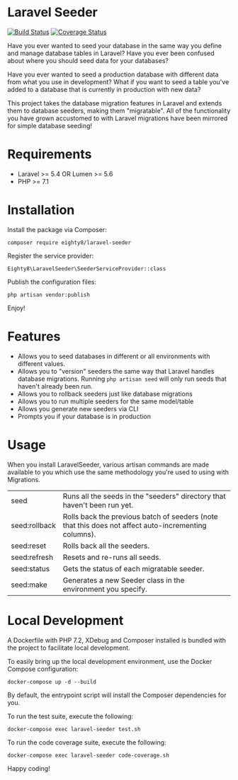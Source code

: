 # Laravel Seeder

[![Build Status](https://travis-ci.org/eighty8/laravel-seeder.svg?branch=master)](https://travis-ci.org/eighty8/laravel-seeder)
[![Coverage Status](https://coveralls.io/repos/github/eighty8/laravel-seeder/badge.svg?branch=develop)](https://coveralls.io/github/eighty8/laravel-seeder?branch=master)

Have you ever wanted to seed your database in the same way you define and manage database tables in Laravel? Have you ever been confused about where you should seed data for your databases?

Have you ever wanted to seed a production database with different data from what you use in development? What if you want to 
seed a table you've added to a database that is currently in production with new data?

This project takes the database migration features in Laravel and extends them to database seeders, making them "migratable". 
All of the functionality you have grown accustomed to with Laravel migrations have been mirrored for simple database seeding!

Requirements
============

- Laravel >= 5.4 OR Lumen >= 5.6
- PHP >= 7.1

Installation
============

Install the package via Composer:

```
composer require eighty8/laravel-seeder
```

Register the service provider:

```
Eighty8\LaravelSeeder\SeederServiceProvider::class
```

Publish the configuration files:

```
php artisan vendor:publish
``` 

Enjoy!

Features
============

- Allows you to seed databases in different or all environments with different values.
- Allows you to "version" seeders the same way that Laravel handles database migrations. Running ```php artisan seed``` will only run seeds that haven't already been run.
- Allows you to rollback seeders just like database migrations 
- Allows you to run multiple seeders for the same model/table
- Allows you generate new seeders via CLI
- Prompts you if your database is in production

Usage
============
When you install LaravelSeeder, various artisan commands are made available to you which use the same methodology you're used to using with Migrations.

<table>
    <tr><td>seed</td><td>Runs all the seeds in the "seeders" directory that haven't been run yet.</td></tr>
    <tr><td>seed:rollback</td><td>Rolls back the previous batch of seeders (note that this does not affect auto-incrementing columns).</td></tr>
    <tr><td>seed:reset</td><td>Rolls back all the seeders.</td></tr>
    <tr><td>seed:refresh</td><td>Resets and re-runs all seeds.</td></tr>
    <tr><td>seed:status</td><td>Gets the status of each migratable seeder.</td></tr>
    <tr><td>seed:make</td><td>Generates a new Seeder class in the environment you specify.</td></tr>
</table>

Local Development
============
A Dockerfile with PHP 7.2, XDebug and Composer installed is bundled with the project to facilitate local development.

To easily bring up the local development environment, use the Docker Compose configuration:

```
docker-compose up -d --build
```

By default, the entrypoint script will install the Composer dependencies for you.

To run the test suite, execute the following:

```
docker-compose exec laravel-seeder test.sh
```

To run the code coverage suite, execute the following:
```
docker-compose exec laravel-seeder code-coverage.sh
```

Happy coding!
